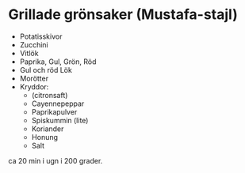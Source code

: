 # Grillade grönsaker (Mustafa-stajl)

- Potatisskivor
- Zucchini
- Vitlök
- Paprika, Gul, Grön, Röd
- Gul och röd Lök
- Morötter
- Kryddor:
  - (citronsaft)
  - Cayennepeppar
  - Paprikapulver
  - Spiskummin (lite)
  - Koriander
  - Honung
  - Salt

ca 20 min i ugn i 200 grader.
